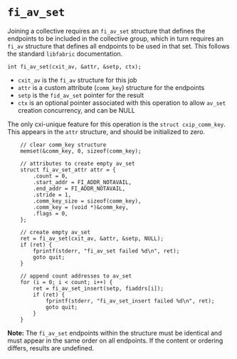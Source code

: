 # `fi_av_set`

Joining a collective requires an `fi_av_set` structure that defines the endpoints to be included in the collective group, which in turn requires an `fi_av` structure that defines all endpoints to be used in that set.
This follows the standard `libfabric` documentation.

```screen
int fi_av_set(cxit_av, &attr, &setp, ctx);
```

- `cxit_av` is the `fi_av` structure for this job
- `attr` is a custom attribute (`comm_key`) structure for the endpoints
- `setp` is the `fid_av_set` pointer for the result
- `ctx` is an optional pointer associated with this operation to allow `av_set` creation concurrency, and can be NULL

The only cxi-unique feature for this operation is the `struct cxip_comm_key`.
This appears in the `attr` structure, and should be initialized to zero.

```screen
	// clear comm_key structure
	memset(&comm_key, 0, sizeof(comm_key);

	// attributes to create empty av_set
	struct fi_av_set_attr attr = {
		.count = 0,
		.start_addr = FI_ADDR_NOTAVAIL,
		.end_addr = FI_ADDR_NOTAVAIL,
		.stride = 1,
		.comm_key_size = sizeof(comm_key),
		.comm_key = (void *)&comm_key,
		.flags = 0,
	};

	// create empty av_set
	ret = fi_av_set(cxit_av, &attr, &setp, NULL);
	if (ret) {
		fprintf(stderr, "fi_av_set failed %d\n", ret);
		goto quit;
	}

	// append count addresses to av_set
	for (i = 0; i < count; i++) {
		ret = fi_av_set_insert(setp, fiaddrs[i]);
		if (ret) {
			fprintf(stderr, "fi_av_set_insert failed %d\n", ret);
			goto quit;
		}
	}

```

**Note:** The `fi_av_set` endpoints within the structure must be identical and must appear in the same order on all endpoints. If the content or ordering differs, results are undefined.
